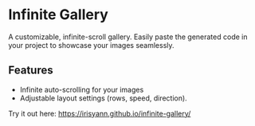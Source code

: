 # Infinite Gallery

A customizable, infinite-scroll gallery. Easily paste the generated code in your project to showcase your images seamlessly.

## Features
- Infinite auto-scrolling for your images
- Adjustable layout settings (rows, speed, direction).

Try it out here: https://irisyann.github.io/infinite-gallery/
